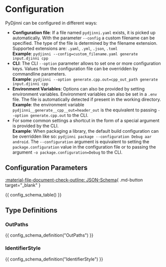 # Configuration

PyDjinni can be configured in different ways:

- **Configuration file**: If a file named `pydjinni.yaml` exists, it is picked up automatically. 
  With the parameter `--config` a custom filename can be specified.
  The type of the file is determined by the filename extension.
  <br>Supported extensions are: `.yaml`, `.yml`, `.json`, `.toml`
  <br>**Example**: `pydjinni --config=custom_filename.yaml generate input.djinni cpp`
- **CLI**: The CLI `--option` parameter allows to set one or more configuration keys.
  Values from the configuration file can be overridden by commandline parameters.
  <br>**Example**: `pydjinni --option generate.cpp.out=cpp_out_path generate input.djinni cpp`
- **Environment Variables**: Options can also be provided by setting environment variables.
  Environment variables can also be set in a `.env` file.
  The file is automatically detected if present in the working directory.
  <br>**Example**: the environment variable `pydjinni__generate__cpp__out=header_out` is the equivalent to 
                    passing `--option generate.cpp.out` to the CLI.
- For some common settings a shortcut in the form of a special argument is provided by the CLI. 
  <br>**Example**: When packaging a library, the default build configuration can be overridden like so:
  `pydjinni package --configuration Debug aar android`. The `--configuration` argument is equivalent to setting the
  `package.configuration` value in the configuration file or to passing the argument `-o package.configuration=Debug`
  to the CLI.

## Configuration Parameters

[:material-file-document-check-outline: JSON-Schema](../json-schema/config_schema.json){ .md-button target="_blank" }

{{ config_schema_table() }}

## Type Definitions

### OutPaths

{{ config_schema_definition("OutPaths") }}

### IdentifierStyle

{{ config_schema_definition("IdentifierStyle") }}
